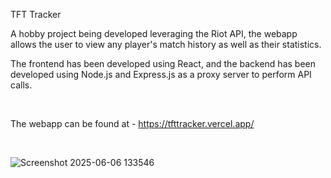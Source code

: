 TFT Tracker
<br>



A hobby project being developed leveraging the Riot API, the webapp allows the user to view any player's match history as well as their statistics.
<br>






The frontend has been developed using React, and the backend has been developed using Node.js and Express.js as a proxy server to perform API calls.

<br>


The webapp can be found at - https://tfttracker.vercel.app/

<br>



 
 
![Screenshot 2025-06-06 133546](https://github.com/user-attachments/assets/0ea28b70-d245-43f6-a062-c68d7d607429)
